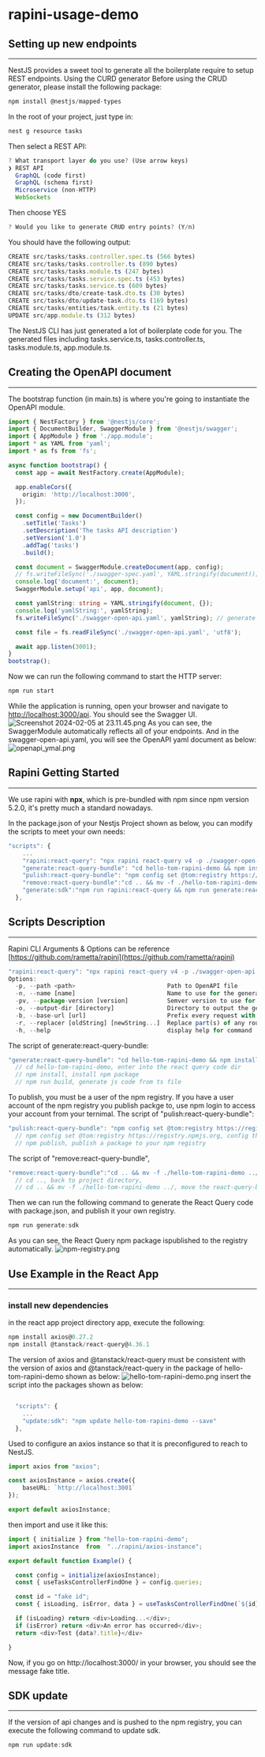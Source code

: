 # rapini-usage-demo
## Setting up new endpoints 

---

NestJS provides a sweet tool to generate all the boilerplate require to setup REST endpoints.
Using the CURD generator
Before using the CRUD generator, please install the following package:
```typescript
npm install @nestjs/mapped-types
```
In the root of your project, just type in:
```typescript
nest g resource tasks
```
Then select a REST API:
```typescript
? What transport layer do you use? (Use arrow keys)
❯ REST API
  GraphQL (code first)
  GraphQL (schema first)
  Microservice (non-HTTP)
  WebSockets
```
Then choose YES
```typescript
? Would you like to generate CRUD entry points? (Y/n)
```
You should have the following output:
```typescript
CREATE src/tasks/tasks.controller.spec.ts (566 bytes)
CREATE src/tasks/tasks.controller.ts (890 bytes)
CREATE src/tasks/tasks.module.ts (247 bytes)
CREATE src/tasks/tasks.service.spec.ts (453 bytes)
CREATE src/tasks/tasks.service.ts (609 bytes)
CREATE src/tasks/dto/create-task.dto.ts (30 bytes)
CREATE src/tasks/dto/update-task.dto.ts (169 bytes)
CREATE src/tasks/entities/task.entity.ts (21 bytes)
UPDATE src/app.module.ts (312 bytes)
```
The NestJS CLI has just generated a lot of boilerplate code for you.
The generated files including  tasks.service.ts, tasks.controller.ts,  tasks.module.ts,  app.module.ts.
## Creating the OpenAPI document

---

The bootstrap function (in main.ts) is where you're going to instantiate the OpenAPI module.
```typescript
import { NestFactory } from '@nestjs/core';
import { DocumentBuilder, SwaggerModule } from '@nestjs/swagger';
import { AppModule } from './app.module';
import * as YAML from 'yaml';
import * as fs from 'fs';

async function bootstrap() {
  const app = await NestFactory.create(AppModule);

  app.enableCors({
    origin: 'http://localhost:3000',
  });

  const config = new DocumentBuilder()
    .setTitle('Tasks')
    .setDescription('The tasks API description')
    .setVersion('1.0')
    .addTag('tasks')
    .build();

  const document = SwaggerModule.createDocument(app, config);
  // fs.writeFileSync('./swagger-spec.yaml', YAML.stringify(document));
  console.log('document:', document);
  SwaggerModule.setup('api', app, document);

  const yamlString: string = YAML.stringify(document, {});
  console.log('yamlString:', yamlString);
  fs.writeFileSync('./swagger-open-api.yaml', yamlString); // generate file swagger-open-api.yaml

  const file = fs.readFileSync('./swagger-open-api.yaml', 'utf8');

  await app.listen(3001);
}
bootstrap();
```

Now we can run the following command to start the HTTP server:
```typescript
npm run start
```

While the application is running, open your browser and navigate to [http://localhost:3000/api](http://localhost:3000/api). You should see the Swagger UI.
![Screenshot 2024-02-05 at 23.11.45.png](https://cdn.nlark.com/yuque/0/2024/png/12511545/1707145950707-8668db90-d80f-4b8d-8948-319842a2b741.png#averageHue=%23f7ead8&clientId=u5ef93e7f-2cb5-4&from=ui&id=u1bab47e2&originHeight=1170&originWidth=2830&originalType=binary&ratio=2&rotation=0&showTitle=false&size=145702&status=done&style=none&taskId=u935bbdea-3585-4534-8810-6cd27208684&title=)
As you can see, the SwaggerModule automatically reflects all of your endpoints.
And in the swagger-open-api.yaml, you will see the OpenAPI yaml document as below:
![openapi_ymal.png](https://cdn.nlark.com/yuque/0/2024/png/12511545/1707183073104-ae9d5f21-5434-4469-960d-62c060db81b8.png#averageHue=%23212120&clientId=u5ef93e7f-2cb5-4&from=ui&height=467&id=u900c2882&originHeight=908&originWidth=936&originalType=binary&ratio=2&rotation=0&showTitle=false&size=146416&status=done&style=none&taskId=u54529422-85d6-4cdc-b191-a4029b1fbce&title=&width=481)
## Rapini Getting Started

---

We use rapini with **npx**, which is pre-bundled with npm since npm version 5.2.0, it's pretty much a standard nowadays.

In the package.json of your Nestjs Project shown as below,  you can modify the scripts to meet your own needs:
```typescript
"scripts": {
    ...
    "rapini:react-query": "npx rapini react-query v4 -p ./swagger-open-api.yaml -n hello-tom-rapini-demo -pv 1.0.8 -o hello-tom-rapini-demo",
    "generate:react-query-bundle": "cd hello-tom-rapini-demo && npm install && npm run build",
    "pulish:react-query-bundle": "npm config set @tom:registry https://registry.npmjs.org && npm publish",
    "remove:react-query-bundle":"cd .. && mv -f ./hello-tom-rapini-demo ../",
    "generate:sdk":"npm run rapini:react-query && npm run generate:react-query-bundle && npm run pulish:react-query-bundle && npm run remove:react-query-bundle"
  },
```
## Scripts Description

---

Rapini CLI Arguments & Options can be reference [https://github.com/rametta/rapini](https://github.com/rametta/rapini)
```typescript
"rapini:react-query": "npx rapini react-query v4 -p ./swagger-open-api.yaml -n hello-tom-rapini-demo -pv 1.0.8 -o hello-tom-rapini-demo",
Options:
  -p, --path <path>                          Path to OpenAPI file
  -n, --name [name]                          Name to use for the generated package (default: "rapini-generated-package")
  -pv, --package-version [version]           Semver version to use for the generated package (default: "1.0.0")
  -o, --output-dir [directory]               Directory to output the generated package (default: "rapini-generated-package")
  -b, --base-url [url]                       Prefix every request with this url
  -r, --replacer [oldString] [newString...]  Replace part(s) of any route's path with simple string replacements. Ex: `-r /api/v1 /api/v2` would replace the v1 with v2 in every route
  -h, --help                                 display help for command
```

The script of generate:react-query-bundle:
```typescript
"generate:react-query-bundle": "cd hello-tom-rapini-demo && npm install && npm run build",
  // cd hello-tom-rapini-demo, enter into the react query code dir
  // npm install, install npm package
  // npm run build, generate js code from ts file
```
To publish, you must be a user of the npm registry. If you have a user account of the npm registry you publish packge to, use npm login to access your account from your ternimal.
The script of "pulish:react-query-bundle":
```typescript
"pulish:react-query-bundle": "npm config set @tom:registry https://registry.npmjs.org && npm publish",
  // npm config set @tom:registry https://registry.npmjs.org, config the registry you publish package to
  // npm publish, publish a package to your npm registry
```

The script of "remove:react-query-bundle",
```typescript
"remove:react-query-bundle":"cd .. && mv -f ./hello-tom-rapini-demo ../",
  // cd .., back to project directory,
  // cd .. && mv -f ./hello-tom-rapini-demo ../, move the react-query-bundle package from the project directory
```

Then we can run the following command to generate the React Query code with package.json, and publish it your own registry.
```typescript
npm run generate:sdk
```

As you can see, the React Query npm package ispublished to the registry automatically.
![npm-registry.png](https://cdn.nlark.com/yuque/0/2024/png/12511545/1707188117198-3b030c54-6f08-4bc9-95dc-5625ca439b07.png#averageHue=%23fbfafa&clientId=u5ef93e7f-2cb5-4&from=ui&height=372&id=ua06dd70e&originHeight=580&originWidth=981&originalType=binary&ratio=2&rotation=0&showTitle=false&size=72052&status=done&style=none&taskId=u9e3d38af-0360-4556-91c8-387747d4786&title=&width=629)
## Use Example in the React App

---

### install new dependencies 
in the react app project directory app, execute the following:
```typescript
npm install axios@0.27.2
npm install @tanstack/react-query@4.36.1
```
The version of axios and @tanstack/react-query must be consistent with the version of axios  and @tanstack/react-query in the package of hello-tom-rapini-demo shown as below:
![hello-tom-rapini-demo.png](https://cdn.nlark.com/yuque/0/2024/png/12511545/1707189119707-f77b89e6-cf51-45fb-a794-f4a3b4733a05.png#averageHue=%2323201f&clientId=u5ef93e7f-2cb5-4&from=ui&height=215&id=u0c922129&originHeight=235&originWidth=528&originalType=binary&ratio=2&rotation=0&showTitle=false&size=37982&status=done&style=none&taskId=uc140eb44-c733-4e41-b73d-1124966cefa&title=&width=484)
insert the script into the packages shown as below:
```typescript

  "scripts": {
    ...
    "update:sdk": "npm update hello-tom-rapini-demo --save"
  },
```

Used to configure an axios instance so that it is preconfigured to reach to NestJS.
```typescript
import axios from "axios";

const axiosInstance = axios.create({
    baseURL: `http://localhost:3001`
});

export default axiosInstance;
```

then import and use it like this:
```typescript
import { initialize } from "hello-tom-rapini-demo";
import axiosInstance  from  "../rapini/axios-instance";

export default function Example() {

  const config = initialize(axiosInstance);
  const { useTasksControllerFindOne } = config.queries;

  const id = "fake id";
  const { isLoading, isError, data } = useTasksControllerFindOne(`${id}`);

  if (isLoading) return <div>Loading...</div>;
  if (isError) return <div>An error has occurred</div>;
  return <div>Test {data?.title}</div>

}
```
Now, if you go on http://localhost:3000/ in your browser, you should see the message fake title.
## SDK update

---

If the version of api changes and is pushed to the npm registry, you can execute the following command to update sdk.
```typescript
npm run update:sdk
```



